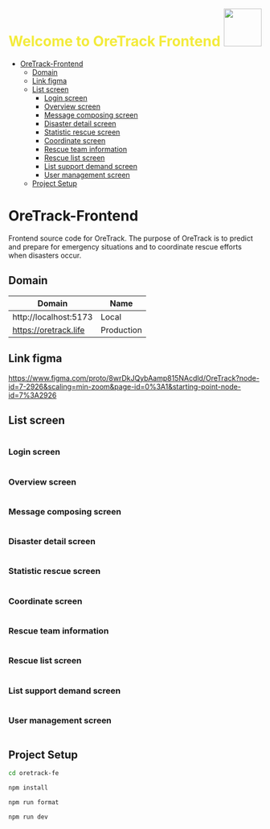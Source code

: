 <div align="center">
  <h1 style="color:#F3EB3B;"> Welcome to OreTrack Frontend <img src="https://pic.chinesefontdesign.com/uploads/2017/11/chinesefontdesign.com-2017-11-16_10-37-52_166289.gif" width="75px"></h1>
</div>

<!-- TOC -->
* [OreTrack-Frontend](#oretrack-frontend)
  * [Domain](#domain)
  * [Link figma](#link-figma)
  * [List screen](#list-screen)
    * [Login screen](#login-screen)
    * [Overview screen](#overview-screen)
    * [Message composing screen](#message-composing-screen)
    * [Disaster detail screen](#disaster-detail-screen)
    * [Statistic rescue screen](#statistic-rescue-screen)
    * [Coordinate screen](#coordinate-screen)
    * [Rescue team information](#rescue-team-information)
    * [Rescue list screen](#rescue-list-screen)
    * [List support demand screen](#list-support-demand-screen)
    * [User management screen](#user-management-screen)
  * [Project Setup](#project-setup)
<!-- TOC -->

# OreTrack-Frontend
Frontend source code for OreTrack.
The purpose of OreTrack is to predict and prepare for emergency situations and to coordinate rescue efforts when disasters occur.

## Domain

| Domain                | Name       |
|-----------------------|------------|
| http://localhost:5173 | Local      |
| https://oretrack.life | Production |

## Link figma

https://www.figma.com/proto/8wrDkJQybAamp815NAcdld/OreTrack?node-id=7-2926&scaling=min-zoom&page-id=0%3A1&starting-point-node-id=7%3A2926

## List screen

![]()

### Login screen

![]()

### Overview screen

![]()

### Message composing screen

![]()

### Disaster detail screen

![]()

### Statistic rescue screen

![]()

### Coordinate screen

![]()

### Rescue team information

![]()

### Rescue list screen

![]()

### List support demand screen

![]()

### User management screen

![]()


## Project Setup

```sh
cd oretrack-fe
```

```sh
npm install
```

```sh
npm run format
```

```sh
npm run dev
```